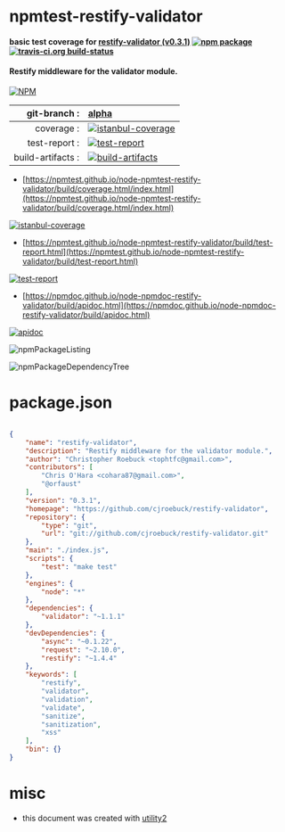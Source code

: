 # npmtest-restify-validator

#### basic test coverage for  [restify-validator (v0.3.1)](https://github.com/cjroebuck/restify-validator)  [![npm package](https://img.shields.io/npm/v/npmtest-restify-validator.svg?style=flat-square)](https://www.npmjs.org/package/npmtest-restify-validator) [![travis-ci.org build-status](https://api.travis-ci.org/npmtest/node-npmtest-restify-validator.svg)](https://travis-ci.org/npmtest/node-npmtest-restify-validator)

#### Restify middleware for the validator module.

[![NPM](https://nodei.co/npm/restify-validator.png?downloads=true&downloadRank=true&stars=true)](https://www.npmjs.com/package/restify-validator)

| git-branch : | [alpha](https://github.com/npmtest/node-npmtest-restify-validator/tree/alpha)|
|--:|:--|
| coverage : | [![istanbul-coverage](https://npmtest.github.io/node-npmtest-restify-validator/build/coverage.badge.svg)](https://npmtest.github.io/node-npmtest-restify-validator/build/coverage.html/index.html)|
| test-report : | [![test-report](https://npmtest.github.io/node-npmtest-restify-validator/build/test-report.badge.svg)](https://npmtest.github.io/node-npmtest-restify-validator/build/test-report.html)|
| build-artifacts : | [![build-artifacts](https://npmtest.github.io/node-npmtest-restify-validator/glyphicons_144_folder_open.png)](https://github.com/npmtest/node-npmtest-restify-validator/tree/gh-pages/build)|

- [https://npmtest.github.io/node-npmtest-restify-validator/build/coverage.html/index.html](https://npmtest.github.io/node-npmtest-restify-validator/build/coverage.html/index.html)

[![istanbul-coverage](https://npmtest.github.io/node-npmtest-restify-validator/build/screenCapture.buildCi.browser.%252Ftmp%252Fbuild%252Fcoverage.lib.html.png)](https://npmtest.github.io/node-npmtest-restify-validator/build/coverage.html/index.html)

- [https://npmtest.github.io/node-npmtest-restify-validator/build/test-report.html](https://npmtest.github.io/node-npmtest-restify-validator/build/test-report.html)

[![test-report](https://npmtest.github.io/node-npmtest-restify-validator/build/screenCapture.buildCi.browser.%252Ftmp%252Fbuild%252Ftest-report.html.png)](https://npmtest.github.io/node-npmtest-restify-validator/build/test-report.html)

- [https://npmdoc.github.io/node-npmdoc-restify-validator/build/apidoc.html](https://npmdoc.github.io/node-npmdoc-restify-validator/build/apidoc.html)

[![apidoc](https://npmdoc.github.io/node-npmdoc-restify-validator/build/screenCapture.buildCi.browser.%252Ftmp%252Fbuild%252Fapidoc.html.png)](https://npmdoc.github.io/node-npmdoc-restify-validator/build/apidoc.html)

![npmPackageListing](https://npmtest.github.io/node-npmtest-restify-validator/build/screenCapture.npmPackageListing.svg)

![npmPackageDependencyTree](https://npmtest.github.io/node-npmtest-restify-validator/build/screenCapture.npmPackageDependencyTree.svg)



# package.json

```json

{
    "name": "restify-validator",
    "description": "Restify middleware for the validator module.",
    "author": "Christopher Roebuck <tophtfc@gmail.com>",
    "contributors": [
        "Chris O'Hara <cohara87@gmail.com>",
        "@orfaust"
    ],
    "version": "0.3.1",
    "homepage": "https://github.com/cjroebuck/restify-validator",
    "repository": {
        "type": "git",
        "url": "git://github.com/cjroebuck/restify-validator.git"
    },
    "main": "./index.js",
    "scripts": {
        "test": "make test"
    },
    "engines": {
        "node": "*"
    },
    "dependencies": {
        "validator": "~1.1.1"
    },
    "devDependencies": {
        "async": "~0.1.22",
        "request": "~2.10.0",
        "restify": "~1.4.4"
    },
    "keywords": [
        "restify",
        "validator",
        "validation",
        "validate",
        "sanitize",
        "sanitization",
        "xss"
    ],
    "bin": {}
}
```



# misc
- this document was created with [utility2](https://github.com/kaizhu256/node-utility2)
